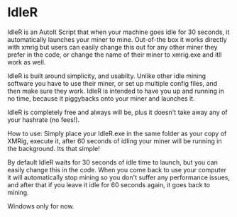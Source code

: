 # IdleR
IdleR is an AutoIt Script that when your machine goes idle for 30 seconds, it automatically launches your miner to mine. Out-of-the box it works directly with xmrig but users can easily change this out for any other miner they prefer in the code, or change the name of their miner to xmrig.exe and itll work as well.

IdleR is built around simplicity, and usabilty. Unlike other idle mining software you have to use their miner, or set up multiple config files, and then make sure they work. IdleR is intended to have you up and running in no time, because it piggybacks onto your miner and launches it.

IdleR is completely free and always will be, plus it doesn't take away any of your hashrate (no fees!). 

How to use:
Simply place your IdleR.exe in the same folder as your copy of XMRig, execute it, after 60 seconds of idling your miner will be running in the background. Its that simple!

By default IdleR waits for 30 seconds of idle time to launch, but you can easily change this in the code. When you come back to use your computer it will automatically stop mining so you don't suffer any performance issues, and after that if you leave it idle for 60 seconds again, it goes back to mining.

Windows only for now.
